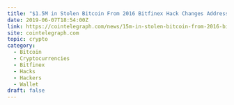 ```yaml
---
title: "$1.5M in Stolen Bitcoin From 2016 Bitfinex Hack Changes Address"
date: 2019-06-07T18:54:00Z
link: https://cointelegraph.com/news/15m-in-stolen-bitcoin-from-2016-bitfinex-hack-changes-address?utm_medium=RSS&utm_source=hune
site: cointelegraph.com
topic: crypto
category:
  - Bitcoin
  - Cryptocurrencies
  - Bitfinex
  - Hacks
  - Hackers
  - Wallet
draft: false
---
```

